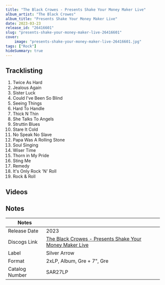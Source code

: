 ```yaml
---
title: "The Black Crowes - Presents Shake Your Money Maker Live"
album_artist: "The Black Crowes"
album_title: "Presents Shake Your Money Maker Live"
date: 2023-03-23
release_id: "26416601"
slug: "presents-shake-your-money-maker-live-26416601"
cover:
    image: "presents-shake-your-money-maker-live-26416601.jpg"
tags: ["Rock"]
hideSummary: true
---
```


## Tracklisting
1. Twice As Hard
2. Jealous Again
3. Sister Luck
4. Could I've Been So Blind
5. Seeing Things
6. Hard To Handle
7. Thick N Thin
8. She Talks To Angels
9. Struttin Blues
10. Stare It Cold
11. No Speak No Slave
12. Papa Was A Rolling Stone
13. Soul Singing
14. Wiser Time
15. Thorn in My Pride
16. Sting Me
17. Remedy
18. It's Only Rock 'N' Roll
19. Rock & Roll

## Videos


## Notes

| Notes          |             |
| ---------------| ----------- |
| Release Date   | 2023 |
| Discogs Link   | [The Black Crowes - Presents Shake Your Money Maker Live](https://www.discogs.com/release/26416601) |
| Label          | Silver Arrow |
| Format         | 2xLP, Album, Gre + 7\", Gre |
| Catalog Number | SAR27LP |

